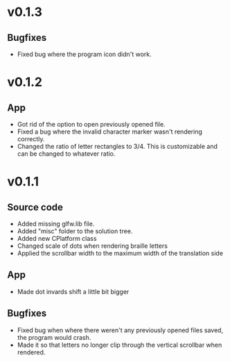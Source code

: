 # v0.1.3
## Bugfixes
- Fixed bug where the program icon didn't work.

# v0.1.2
## App
- Got rid of the option to open previously opened file.
- Fixed a bug where the invalid character marker wasn't rendering correctly.
- Changed the ratio of letter rectangles to 3/4. This is customizable and can be changed to whatever ratio.

# v0.1.1
## Source code
- Added missing glfw.lib file.
- Added "misc" folder to the solution tree.
- Added new CPlatform class
- Changed scale of dots when rendering braille letters
- Applied the scrollbar width to the maximum width of the translation side

## App
- Made dot invards shift a little bit bigger

## Bugfixes
- Fixed bug when where there weren't any previously opened files saved, the program would crash.
- Made it so that letters no longer clip through the vertical scrollbar when rendered.